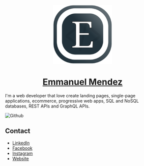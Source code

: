 <p align="center"><a href="https://emmanuelmendez.netlify.app/" target="_blank" rel="noopener noreferrer"><img width="192" src="https://raw.githubusercontent.com/emmanelos/emmanuel-mendez/710e1fec6c568315471ff7f61ef56dd508a5c18e/src/svg/logo.svg" alt="Vue logo"></a></p>

<h1 align="center"><a href="https://emmanuelmendez.netlify.app/" target="_blank" rel="noopener noreferrer">Emmanuel Mendez</a></h1>

I'm a web developer that love create landing pages, single-page applications, ecommerce, progressive web apps, SQL and NoSQL databases, REST APIs and GraphQL APIs.

![Github](https://github-readme-stats.vercel.app/api?username=emmanelos&custom_title=Emmanuel%20Mendez's%20Github%20Stats&show_icons=true&title_color=283e4a&icon_color=283e4a&include_all_commits=true)
## Contact
 - [LinkedIn](https://www.linkedin.com/in/emmanelos/)
 - [Facebook](https://www.facebook.com/emmanelos/)
 - [Instagram](https://www.instagram.com/emmanelos/)
 - [Website](https://emmanuelmendez.netlify.app/)
